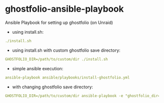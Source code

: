 # ghostfolio-ansible-playbook
Ansible Playbook for setting up ghostfolio (on Unraid)

- using install.sh:
``` yaml
./install.sh
```

- using install.sh with custom ghostfolio save directory:
``` yaml
GHOSTFOLIO_DIR=/path/to/custom/dir ./install.sh
```

- simple ansible execution:
``` yaml
ansible-playbook ansible/playbooks/install-ghostfolio.yml
```

- with changing ghostfolio save directory:
``` yaml
GHOSTFOLIO_DIR=/path/to/custom/dir ansible-playbook -e "ghostfolio_dir=${GHOSTFOLIO_DIR}" ansible/playbooks/install-ghostfolio.yml
```